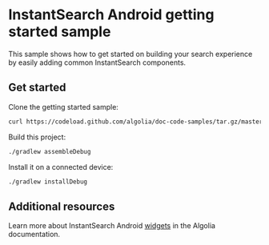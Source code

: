 # InstantSearch Android getting started sample

This sample shows how to get started on building your search experience by easily adding common InstantSearch components.

## Get started

Clone the getting started sample:

```sh
curl https://codeload.github.com/algolia/doc-code-samples/tar.gz/master | tar -xz --strip=2 doc-code-samples-master/instantsearch-android/getting-started
```

Build this project:

```sh
./gradlew assembleDebug
```

Install it on a connected device:

```sh
./gradlew installDebug
```

## Additional resources
Learn more about InstantSearch Android [widgets](https://www.algolia.com/doc/guides/building-search-ui/widgets/showcase/android/) in the Algolia documentation.

